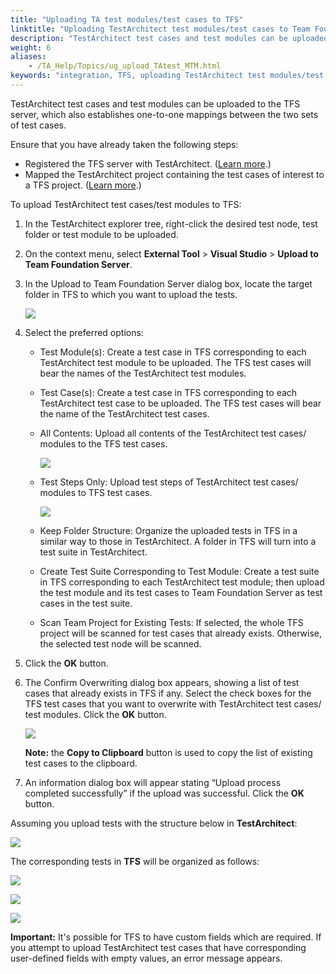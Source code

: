 ```yaml
--- 
title: "Uploading TA test modules/test cases to TFS"
linktitle: "Uploading TestArchitect test modules/test cases to Team Foundation Server"
description: "TestArchitect test cases and test modules can be uploaded to the TFS server, which also establishes one-to-one mappings between the two sets of test cases."
weight: 6
aliases: 
    - /TA_Help/Topics/ug_upload_TAtest_MTM.html
keywords: "integration, TFS, uploading TestArchitect test modules/test cases, uploading TestArchitect test modules/test cases, Team Foundation Server, uploading TestArchitect test modules/test cases"
---
```


TestArchitect test cases and test modules can be uploaded to the TFS server, which also establishes one-to-one mappings between the two sets of test cases.

Ensure that you have already taken the following steps:

-   Registered the TFS server with TestArchitect. \([Learn more](/TA_Help/Topics/Integration_MTM_connecting_TFS.html).\)
-   Mapped the TestArchitect project containing the test cases of interest to a TFS project. \([Learn more](/TA_Help/Topics/Integration_MTM_map_proj.html).\)

To upload TestArchitect test cases/test modules to TFS:

1.  In the TestArchitect explorer tree, right-click the desired test node, test folder or test module to be uploaded.

2.  On the context menu, select **External Tool** \> **Visual Studio** \> **Upload to Team Foundation Server**.

3.  In the Upload to Team Foundation Server dialog box, locate the target folder in TFS to which you want to upload the tests.

    ![](/images/TA_Help/Images/TFS_upload.png)

4.  Select the preferred options:

    -   Test Module\(s\): Create a test case in TFS corresponding to each TestArchitect test module to be uploaded. The TFS test cases will bear the names of the TestArchitect test modules.
    -   Test Case\(s\): Create a test case in TFS corresponding to each TestArchitect test case to be uploaded. The TFS test cases will bear the name of the TestArchitect test cases.
    -   All Contents: Upload all contents of the TestArchitect test cases/ modules to the TFS test cases.

        ![](/images/TA_Help/Images/TFS_upload_all_contents.png)

    -   Test Steps Only: Upload test steps of TestArchitect test cases/ modules to TFS test cases.

        ![](/images/TA_Help/Images/TFS_upload_test_steps.png)

    -   Keep Folder Structure: Organize the uploaded tests in TFS in a similar way to those in TestArchitect. A folder in TFS will turn into a test suite in TestArchitect.
    -   Create Test Suite Corresponding to Test Module: Create a test suite in TFS corresponding to each TestArchitect test module; then upload the test module and its test cases to Team Foundation Server as test cases in the test suite.
    -   Scan Team Project for Existing Tests: If selected, the whole TFS project will be scanned for test cases that already exists. Otherwise, the selected test node will be scanned.
5.  Click the **OK** button.

6.  The Confirm Overwriting dialog box appears, showing a list of test cases that already exists in TFS if any. Select the check boxes for the TFS test cases that you want to overwrite with TestArchitect test cases/ test modules. Click the **OK** button.

    ![](/images/TA_Help/Images/TFS_upload_overwrite_dlg.png)

    **Note:** the **Copy to Clipboard** button is used to copy the list of existing test cases to the clipboard.

7.  An information dialog box will appear stating “Upload process completed successfully” if the upload was successful. Click the **OK** button.


Assuming you upload tests with the structure below in **TestArchitect**:

![](/images/TA_Help/Images/TFS_upload_TA_tests_illustration.png)

The corresponding tests in **TFS** will be organized as follows:

![](/images/TA_Help/Images/TFS_upload_TM_illustration.png)

![](/images/TA_Help/Images/TFS_upload_TC_illustration.png)

![](/images/TA_Help/Images/TFS_upload_TM_TC_illustration.png)

**Important:** It's possible for TFS to have custom fields which are required. If you attempt to upload TestArchitect test cases that have corresponding user-defined fields with empty values, an error message appears.



